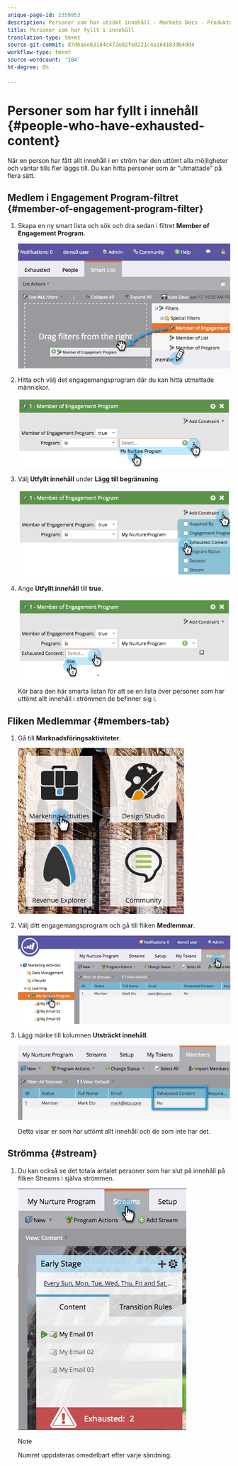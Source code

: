 ```yaml
---
unique-page-id: 2359953
description: Personer som har utsökt innehåll - Marketo Docs - Produktdokumentation
title: Personer som har fyllt i innehåll
translation-type: tm+mt
source-git-commit: d7d6aee63144c472e02fe0221c4a164183d04dd4
workflow-type: tm+mt
source-wordcount: '184'
ht-degree: 0%

---
```



# Personer som har fyllt i innehåll {#people-who-have-exhausted-content}

När en person har fått allt innehåll i en ström har den uttömt alla möjligheter och väntar tills fler läggs till. Du kan hitta personer som är &quot;utmattade&quot; på flera sätt.

## Medlem i Engagement Program-filtret {#member-of-engagement-program-filter}

1. Skapa en ny smart lista och sök och dra sedan i filtret **Member of Engagement Program**.

   ![](assets/image2014-9-15-18-20-0.png)

1. Hitta och välj det engagemangsprogram där du kan hitta utmattade människor.

   ![](assets/image2014-9-15-18-3a20-3a11.png)

1. Välj **Utfyllt innehåll** under **Lägg till begränsning**.

   ![](assets/image2014-9-15-18-3a20-3a17.png)

1. Ange **Utfyllt innehåll** till **true**.

   ![](assets/image2014-9-15-18-3a20-3a21.png)

   Kör bara den här smarta listan för att se en lista över personer som har uttömt allt innehåll i strömmen de befinner sig i.

## Fliken Medlemmar {#members-tab}

1. Gå till **Marknadsföringsaktiviteter**.

   ![](assets/ma.png)

1. Välj ditt engagemangsprogram och gå till fliken **Medlemmar**.

   ![](assets/memberstab.jpg)

1. Lägg märke till kolumnen **Utsträckt innehåll**.

   ![](assets/image2014-9-15-18-3a21-3a7.png)

   Detta visar er som har uttömt allt innehåll och de som inte har det.

## Strömma {#stream}

1. Du kan också se det totala antalet personer som har slut på innehåll på fliken Streams i själva strömmen.

   ![](assets/image2014-9-15-18-3a21-3a38.png)

   >[!NOTE]
   >
   >Numret uppdateras omedelbart efter varje sändning.

